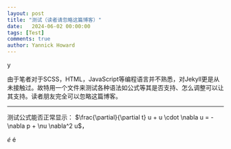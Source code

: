 ```yaml
---
layout: post
title: "测试（读者请忽略这篇博客）"
date:   2024-06-02 00:00:00
tags: [Test]
comments: true
author: Yannick Howard
---
```


y



由于笔者对于SCSS，HTML，JavaScript等编程语言并不熟悉，对Jekyll更是从未接触过。故特用一个文件来测试各种语法如公式等其是否支持、怎么调整可以让其支持。读者朋友完全可以忽略这篇博客。

<!-- more -->


----
测试公式能否正常显示：
$\frac{\partial}{\partial t} u + u \cdot \nabla u = -\nabla p + \nu \nabla^2 u$，

$\acute{e}$   é
